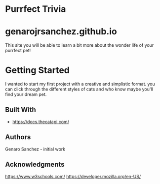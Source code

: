 # Purrfect Trivia
# genarojrsanchez.github.io

This site you will be able to learn a bit more about the wonder life of your purrfect pet!

# Getting Started
I wanted to start my first project with a creative and simplistic format. you can click through the different styles of cats and who know maybe you'll find your dream pet.

## Built With

- https://docs.thecatapi.com/

## Authors
Genaro Sanchez - initial work

## Acknowledgments
https://www.w3schools.com/
https://developer.mozilla.org/en-US/
